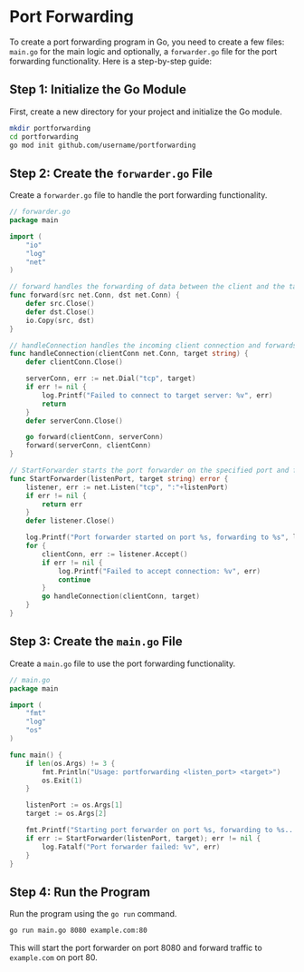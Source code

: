 # Port Forwarding

To create a port forwarding program in Go, you need to create a few files: `main.go` for the main logic and optionally, a `forwarder.go` file for the port forwarding functionality. Here is a step-by-step guide:

## Step 1: Initialize the Go Module

First, create a new directory for your project and initialize the Go module.

```sh
mkdir portforwarding
cd portforwarding
go mod init github.com/username/portforwarding
```

## Step 2: Create the `forwarder.go` File

Create a `forwarder.go` file to handle the port forwarding functionality.

```go
// forwarder.go
package main

import (
    "io"
    "log"
    "net"
)

// forward handles the forwarding of data between the client and the target server.
func forward(src net.Conn, dst net.Conn) {
    defer src.Close()
    defer dst.Close()
    io.Copy(src, dst)
}

// handleConnection handles the incoming client connection and forwards data to the target server.
func handleConnection(clientConn net.Conn, target string) {
    defer clientConn.Close()

    serverConn, err := net.Dial("tcp", target)
    if err != nil {
        log.Printf("Failed to connect to target server: %v", err)
        return
    }
    defer serverConn.Close()

    go forward(clientConn, serverConn)
    forward(serverConn, clientConn)
}

// StartForwarder starts the port forwarder on the specified port and forwards traffic to the target server.
func StartForwarder(listenPort, target string) error {
    listener, err := net.Listen("tcp", ":"+listenPort)
    if err != nil {
        return err
    }
    defer listener.Close()

    log.Printf("Port forwarder started on port %s, forwarding to %s", listenPort, target)
    for {
        clientConn, err := listener.Accept()
        if err != nil {
            log.Printf("Failed to accept connection: %v", err)
            continue
        }
        go handleConnection(clientConn, target)
    }
}
```

## Step 3: Create the `main.go` File

Create a `main.go` file to use the port forwarding functionality.

```go
// main.go
package main

import (
    "fmt"
    "log"
    "os"
)

func main() {
    if len(os.Args) != 3 {
        fmt.Println("Usage: portforwarding <listen_port> <target>")
        os.Exit(1)
    }

    listenPort := os.Args[1]
    target := os.Args[2]

    fmt.Printf("Starting port forwarder on port %s, forwarding to %s...\n", listenPort, target)
    if err := StartForwarder(listenPort, target); err != nil {
        log.Fatalf("Port forwarder failed: %v", err)
    }
}
```

## Step 4: Run the Program

Run the program using the `go run` command.

```sh
go run main.go 8080 example.com:80
```

This will start the port forwarder on port 8080 and forward traffic to `example.com` on port 80.